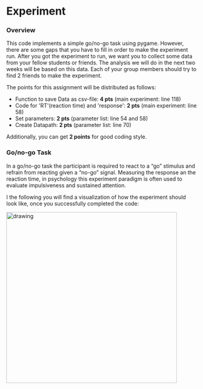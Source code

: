 # Experiment

### Overview

This code implements a simple go/no-go task using pygame. However, there are some gaps that you have to fill in order to make the experiment run. After you got the experiment to run, we want you to collect some data from your fellow students or friends. The analysis we will do in the next two weeks will be based on this data. Each of your group members should try to find 2 friends to make the experiment.

The points for this assignment will be distributed as follows:
- Function to save Data as csv-file: **4 pts** (main experiment: line 118)
- Code for 'RT'(reaction time) and 'response': **2 pts** (main experiment: line 58)
- Set parameters: **2 pts** (parameter list: line 54 and 58)
- Create Datapath: **2 pts** (parameter list: line 70)

Additionally, you can get **2 points** for good coding style.

### Go/no-go Task

In a go/no-go task the participant is required to react to a “go” stimulus and refrain from reacting given a “no-go” signal. Measuring the response an the reaction time, in psychology this experiment paradigm is often used to evaluate impulsiveness and sustained attention.

I the following you will find a visualization of how the experiment should look like, once you successfully completed the code:

<img src="go-nogo.png" alt="drawing" width="450"/>
